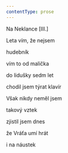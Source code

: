 ```yaml
---
contentType: prose
---
```


Na Neklance \[III.\]

Leta vím, že nejsem

hudebník

vím to od malička

do lidušky sedm let

chodil jsem týrat klavír

Však nikdy neměl jsem

takový vztek

zjistil jsem dnes

že Vráťa umí hrát

i na náustek
